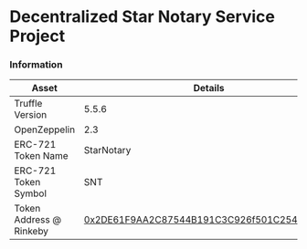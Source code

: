 # Decentralized Star Notary Service Project

### Information
Asset|Details
---|---
Truffle Version|5.5.6
OpenZeppelin|2.3
ERC-721 Token Name|StarNotary
ERC-721 Token Symbol|SNT
Token Address @ Rinkeby|[0x2DE61F9AA2C87544B191C3C926f501C25489486C](https://rinkeby.etherscan.io/address/0x2DE61F9AA2C87544B191C3C926f501C25489486C)
